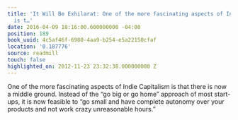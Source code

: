 ```yaml
---
title: 'It Will Be Exhilarat: One of the more fascinating aspects of Indie Capitalism
  is t…'
date: 2016-04-09 18:16:00.600000000 -04:00
position: 189
book_uuid: 4c5af46f-6980-4aa9-b254-e5a22150cfaf
location: '0.187776'
source: readmill
touch: false
highlighted_on: 2012-11-23 23:32:38.000000000 Z
---
```


One of the more fascinating aspects of Indie Capitalism is that there is now a middle ground. Instead of the “go big or go home” approach of most start-ups, it is now feasible to “go small and have complete autonomy over your products and not work crazy unreasonable hours.”